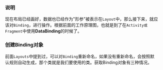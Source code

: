 ### 说明

现在布局已经画好，数据也已经作为"形参"被表示在`Layout`中，那么接下来，就应该对`Binding`，进行操作。根据前面的工作原理图，也就是到了在`Activity或Fragment`中使用**DataBinding**的时候了。

### 创建Binding对象
前面`Layouts`中提到过，可以对`Binding`重新命名，如果没有重新命名，会按照默认规则自动生成，那个类就是我们要使用的类。获取Binding对象有三种情况。

#### 